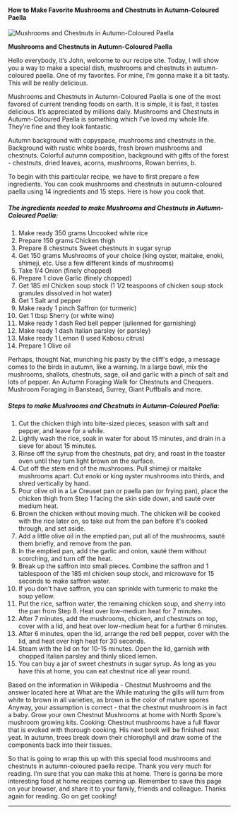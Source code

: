             

#### How to Make Favorite Mushrooms and Chestnuts in Autumn-Coloured Paella

![Mushrooms and Chestnuts in Autumn-Coloured Paella](https://img-global.cpcdn.com/recipes/4670663123009536/751x532cq70/mushrooms-and-chestnuts-in-autumn-coloured-paella-recipe-main-photo.jpg)

**Mushrooms and Chestnuts in Autumn-Coloured Paella**

Hello everybody, it’s John, welcome to our recipe site. Today, I will show you a way to make a special dish, mushrooms and chestnuts in autumn-coloured paella. One of my favorites. For mine, I’m gonna make it a bit tasty. This will be really delicious.

Mushrooms and Chestnuts in Autumn-Coloured Paella is one of the most favored of current trending foods on earth. It is simple, it is fast, it tastes delicious. It’s appreciated by millions daily. Mushrooms and Chestnuts in Autumn-Coloured Paella is something which I’ve loved my whole life. They’re fine and they look fantastic.

Autumn background with copyspace, mushrooms and chestnuts in the. Background with rustic white boards, fresh brown mushrooms and chestnuts. Colorful autumn composition, background with gifts of the forest - chestnuts, dried leaves, acorns, mushrooms, Rowan berries, b.

To begin with this particular recipe, we have to first prepare a few ingredients. You can cook mushrooms and chestnuts in autumn-coloured paella using 14 ingredients and 15 steps. Here is how you cook that.

##### The ingredients needed to make Mushrooms and Chestnuts in Autumn-Coloured Paella:

1.  Make ready 350 grams Uncooked white rice
2.  Prepare 150 grams Chicken thigh
3.  Prepare 8 chestnuts Sweet chestnuts in sugar syrup
4.  Get 150 grams Mushrooms of your choice (king oyster, maitake, enoki, shimeji, etc. Use a few different kinds of mushrooms)
5.  Take 1/4 Onion (finely chopped)
6.  Prepare 1 clove Garlic (finely chopped)
7.  Get 185 ml Chicken soup stock (1 1/2 teaspoons of chicken soup stock granules dissolved in hot water)
8.  Get 1 Salt and pepper
9.  Make ready 1 pinch Saffron (or turmeric)
10.  Get 1 tbsp Sherry (or white wine)
11.  Make ready 1 dash Red bell pepper (julienned for garnishing)
12.  Make ready 1 dash Italian parsley (or parsley)
13.  Make ready 1 Lemon (I used Kabosu citrus)
14.  Prepare 1 Olive oil

Perhaps, thought Nat, munching his pasty by the cliff's edge, a message comes to the birds in autumn, like a warning. In a large bowl, mix the mushrooms, shallots, chestnuts, sage, oil and garlic with a pinch of salt and lots of pepper. An Autumn Foraging Walk for Chestnuts and Chequers. Mushroom Foraging in Banstead, Surrey, Giant Puffballs and more.

##### Steps to make Mushrooms and Chestnuts in Autumn-Coloured Paella:

1.  Cut the chicken thigh into bite-sized pieces, season with salt and pepper, and leave for a while.
2.  Lightly wash the rice, soak in water for about 15 minutes, and drain in a sieve for about 15 minutes.
3.  Rinse off the syrup from the chestnuts, pat dry, and roast in the toaster oven until they turn light brown on the surface.
4.  Cut off the stem end of the mushrooms. Pull shimeji or maitake mushrooms apart. Cut enoki or king oyster mushrooms into thirds, and shred vertically by hand.
5.  Pour olive oil in a Le Creuset pan or paella pan (or frying pan), place the chicken thigh from Step 1 facing the skin side down, and sauté over medium heat.
6.  Brown the chicken without moving much. The chicken will be cooked with the rice later on, so take out from the pan before it's cooked through, and set aside.
7.  Add a little olive oil in the emptied pan, put all of the mushrooms, sauté them briefly, and remove from the pan.
8.  In the emptied pan, add the garlic and onion, sauté them without scorching, and turn off the heat.
9.  Break up the saffron into small pieces. Combine the saffron and 1 tablespoon of the 185 ml chicken soup stock, and microwave for 15 seconds to make saffron water.
10.  If you don't have saffron, you can sprinkle with turmeric to make the soup yellow.
11.  Put the rice, saffron water, the remaining chicken soup, and sherry into the pan from Step 8. Heat over low-medium heat for 7 minutes.
12.  After 7 minutes, add the mushrooms, chicken, and chestnuts on top, cover with a lid, and heat over low-medium heat for a further 6 minutes.
13.  After 6 minutes, open the lid, arrange the red bell pepper, cover with the lid, and heat over high heat for 30 seconds.
14.  Steam with the lid on for 10-15 minutes. Open the lid, garnish with chopped Italian parsley and thinly sliced lemon.
15.  You can buy a jar of sweet chestnuts in sugar syrup. As long as you have this at home, you can eat chestnut rice all year round.

Based on the information in Wikipedia - Chestnut Mushrooms and the answer located here at What are the While maturing the gills will turn from white to brown in all varieties, as brown is the color of mature spores Anyway, your assumption is correct - that the chestnut mushroom is in fact a baby. Grow your own Chestnut Mushrooms at home with North Spore's mushroom growing kits. Cooking: Chestnut mushrooms have a full flavor that is evoked with thorough cooking. His next book will be finished next yeat. In autumn, trees break down their chlorophyll and draw some of the components back into their tissues.

So that is going to wrap this up with this special food mushrooms and chestnuts in autumn-coloured paella recipe. Thank you very much for reading. I’m sure that you can make this at home. There is gonna be more interesting food at home recipes coming up. Remember to save this page on your browser, and share it to your family, friends and colleague. Thanks again for reading. Go on get cooking!

* * *